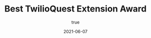---
author:
  name: "Jatin Dehmiwal"
date: 2021-06-07
title: Best TwilioQuest Extension Award
eventname: Def Hacks Worldwide 3.0 Hackathon
eventlocation:
weight: 10
---